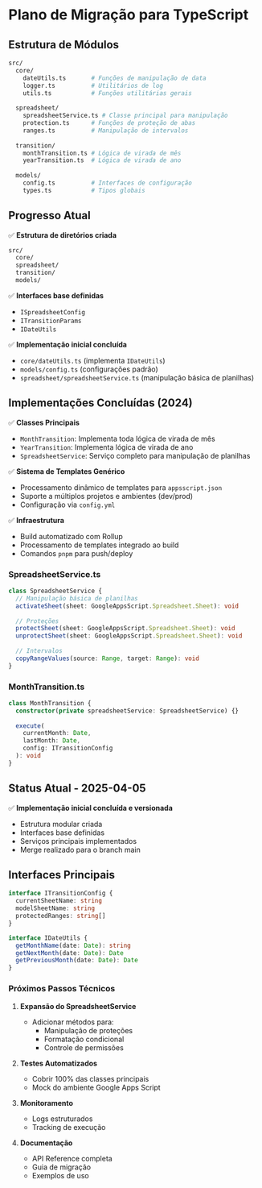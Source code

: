 # Plano de Migração para TypeScript

## Estrutura de Módulos

```bash
src/
  core/
    dateUtils.ts       # Funções de manipulação de data
    logger.ts          # Utilitários de log
    utils.ts           # Funções utilitárias gerais
  
  spreadsheet/
    spreadsheetService.ts # Classe principal para manipulação
    protection.ts      # Funções de proteção de abas
    ranges.ts          # Manipulação de intervalos
  
  transition/
    monthTransition.ts # Lógica de virada de mês
    yearTransition.ts  # Lógica de virada de ano
  
  models/
    config.ts          # Interfaces de configuração
    types.ts           # Tipos globais
```

## Progresso Atual

✅ **Estrutura de diretórios criada**

```bash
src/
  core/
  spreadsheet/
  transition/
  models/
```

✅ **Interfaces base definidas**

- `ISpreadsheetConfig`
- `ITransitionParams`
- `IDateUtils`

✅ **Implementação inicial concluída**

- `core/dateUtils.ts` (implementa `IDateUtils`)
- `models/config.ts` (configurações padrão)
- `spreadsheet/spreadsheetService.ts` (manipulação básica de planilhas)

## Implementações Concluídas (2024)

✅ **Classes Principais**

- `MonthTransition`: Implementa toda lógica de virada de mês
- `YearTransition`: Implementa lógica de virada de ano
- `SpreadsheetService`: Serviço completo para manipulação de planilhas

✅ **Sistema de Templates Genérico**

- Processamento dinâmico de templates para `appsscript.json`
- Suporte a múltiplos projetos e ambientes (dev/prod)
- Configuração via `config.yml`

✅ **Infraestrutura**

- Build automatizado com Rollup
- Processamento de templates integrado ao build
- Comandos `pnpm` para push/deploy

### SpreadsheetService.ts

```typescript
class SpreadsheetService {
  // Manipulação básica de planilhas
  activateSheet(sheet: GoogleAppsScript.Spreadsheet.Sheet): void
  
  // Proteções
  protectSheet(sheet: GoogleAppsScript.Spreadsheet.Sheet): void
  unprotectSheet(sheet: GoogleAppsScript.Spreadsheet.Sheet): void
  
  // Intervalos
  copyRangeValues(source: Range, target: Range): void
}
```

### MonthTransition.ts

```typescript
class MonthTransition {
  constructor(private spreadsheetService: SpreadsheetService) {}
  
  execute(
    currentMonth: Date,
    lastMonth: Date,
    config: ITransitionConfig
  ): void
}
```

## Status Atual - 2025-04-05

✅ **Implementação inicial concluída e versionada**

- Estrutura modular criada
- Interfaces base definidas
- Serviços principais implementados
- Merge realizado para o branch main

## Interfaces Principais

```typescript
interface ITransitionConfig {
  currentSheetName: string
  modelSheetName: string
  protectedRanges: string[]
}

interface IDateUtils {
  getMonthName(date: Date): string
  getNextMonth(date: Date): Date
  getPreviousMonth(date: Date): Date
}
```

### Próximos Passos Técnicos

1. **Expansão do SpreadsheetService**
   - Adicionar métodos para:
     - Manipulação de proteções
     - Formatação condicional
     - Controle de permissões

2. **Testes Automatizados**
   - Cobrir 100% das classes principais
   - Mock do ambiente Google Apps Script

3. **Monitoramento**
   - Logs estruturados
   - Tracking de execução

4. **Documentação**
   - API Reference completa
   - Guia de migração
   - Exemplos de uso
